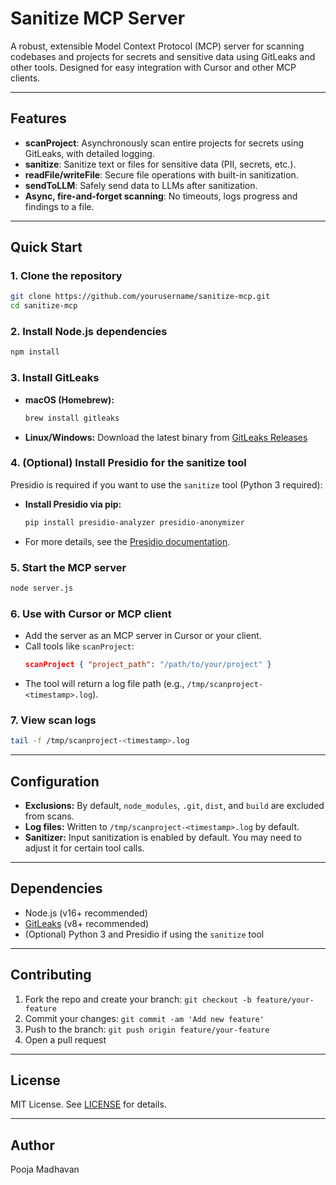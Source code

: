 # Sanitize MCP Server

A robust, extensible Model Context Protocol (MCP) server for scanning codebases and projects for secrets and sensitive data using GitLeaks and other tools. Designed for easy integration with Cursor and other MCP clients.

---

## Features
- **scanProject**: Asynchronously scan entire projects for secrets using GitLeaks, with detailed logging.
- **sanitize**: Sanitize text or files for sensitive data (PII, secrets, etc.).
- **readFile/writeFile**: Secure file operations with built-in sanitization.
- **sendToLLM**: Safely send data to LLMs after sanitization.
- **Async, fire-and-forget scanning**: No timeouts, logs progress and findings to a file.

---

## Quick Start

### 1. Clone the repository
```bash
git clone https://github.com/yourusername/sanitize-mcp.git
cd sanitize-mcp
```

### 2. Install Node.js dependencies
```bash
npm install
```

### 3. Install GitLeaks
- **macOS (Homebrew):**
  ```bash
  brew install gitleaks
  ```
- **Linux/Windows:**
  Download the latest binary from [GitLeaks Releases](https://github.com/gitleaks/gitleaks/releases)

### 4. (Optional) Install Presidio for the sanitize tool
Presidio is required if you want to use the `sanitize` tool (Python 3 required):
- **Install Presidio via pip:**
  ```bash
  pip install presidio-analyzer presidio-anonymizer
  ```
- For more details, see the [Presidio documentation](https://microsoft.github.io/presidio/).

### 5. Start the MCP server
```bash
node server.js
```

### 6. Use with Cursor or MCP client
- Add the server as an MCP server in Cursor or your client.
- Call tools like `scanProject`:
  ```json
  scanProject { "project_path": "/path/to/your/project" }
  ```
- The tool will return a log file path (e.g., `/tmp/scanproject-<timestamp>.log`).

### 7. View scan logs
```bash
tail -f /tmp/scanproject-<timestamp>.log
```

---

## Configuration
- **Exclusions:** By default, `node_modules`, `.git`, `dist`, and `build` are excluded from scans.
- **Log files:** Written to `/tmp/scanproject-<timestamp>.log` by default.
- **Sanitizer:** Input sanitization is enabled by default. You may need to adjust it for certain tool calls.

---

## Dependencies
- Node.js (v16+ recommended)
- [GitLeaks](https://github.com/gitleaks/gitleaks) (v8+ recommended)
- (Optional) Python 3 and Presidio if using the `sanitize` tool

---

## Contributing
1. Fork the repo and create your branch: `git checkout -b feature/your-feature`
2. Commit your changes: `git commit -am 'Add new feature'`
3. Push to the branch: `git push origin feature/your-feature`
4. Open a pull request

---

## License
MIT License. See [LICENSE](LICENSE) for details.

---

## Author
Pooja Madhavan 
